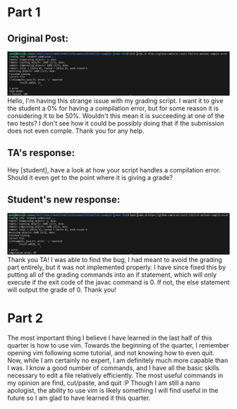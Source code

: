 # Part 1  
## Original Post:
![screenshot](./lab-2-imgs/screenshot.png)
Hello, I'm having this strange issue with my grading script.  I want it to give the student a 0% for having a compilation error, but for some reason it is considering it to be 50%.  Wouldn't this mean it is succeeding at one of the two tests? I don't see how it could be possibly doing that if the submission does not even comple.  Thank you for any help.  
## TA's response:
Hey [student], have a look at how your script handles a compilation error.  Should it even get to the point where it is giving a grade?
## Student's new response:
![screenshot 2](./lab-2-imgs/screenshot2.png)
Thank you TA!  I was able to find the bug, I had meant to avoid the grading part entirely, but it was not implemented properly.  I have since fixed this by putting all of the grading commands into an if statement, which will only execute if the exit code of the javac command is 0.  If not, the else statement will output the grade of 0.  Thank you!
# Part 2  
The most important thing I believe I have learned in the last half of this quarter is how to use vim.  Towards the beginning of the quarter, I remember opening vim following some tutorial, and not knowing how to even quit.  Now, while I am certainly no expert, I am definitely much more capable than I was.  I know a good number of commands, and I have all the basic skills necessary to edit a file relatively efficiently.  The most useful commands in my opinion are find, cut/paste, and quit :P  Though I am still a nano apologist, the ability to use vim is likely something I will find useful in the future so I am glad to have learned it this quarter.
